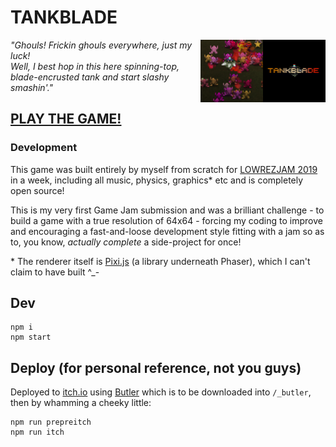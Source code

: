 # TANKBLADE

<img align="right" width="100" height="100" src="https://github.com/entozoon/tankblade/raw/master/_assets/cover.s.png">

<img align="right" width="100" height="100" src="https://github.com/entozoon/tankblade/raw/master/_assets/screenshot-3.s.png">

_"Ghouls! Frickin ghouls everywhere, just my luck!<br>
Well, I best hop in this here spinning-top, blade-encrusted tank and start slashy smashin'."_

## [PLAY THE GAME!](https://entozoon.itch.io/tankblade)

### ​Development

This game was built entirely by myself from scratch for [LOWREZJAM 2019​](https://itch.io/jam/lowrezjam-2019) in a week, including all music, physics, graphics\* etc and is completely open source​!

This is my very first Game Jam submission and was a brilliant challenge - to build a game with a true resolution of 64x64 - forcing my coding to improve and encouraging a fast-and-loose development style fitting with a jam so as to, you know, _actually complete_ a side-project for once!

\* The renderer itself is [Pixi.js​](https://github.com/pixijs/pixi.js) (a library underneath Phaser), which I can't claim to have built ^\_-

## Dev

    npm i
    npm start

## Deploy (for personal reference, not you guys)

Deployed to [itch.io](https://entozoon.itch.io/tankblade) using [Butler](https://fasterthanlime.itch.io/butler) which is to be downloaded into `/_butler`, then by whamming a cheeky little:

    npm run prepreitch
    npm run itch
